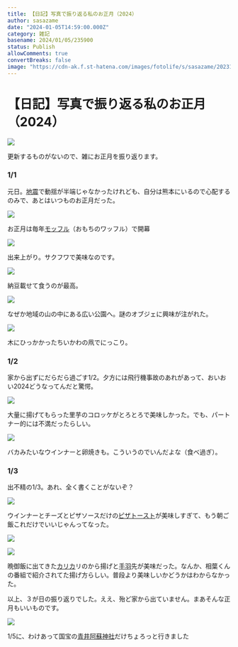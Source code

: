 ```yaml
---
title: 【日記】写真で振り返る私のお正月（2024）
author: sasazame
date: "2024-01-05T14:59:00.000Z"
category: 雑記
basename: 2024/01/05/235900
status: Publish
allowComments: true
convertBreaks: false
image: "https://cdn-ak.f.st-hatena.com/images/fotolife/s/sasazame/20231108/20231108232956.png"
---
```

# 【日記】写真で振り返る私のお正月（2024）

![](https://cdn-ak.f.st-hatena.com/images/fotolife/s/sasazame/20231108/20231108232956.png)

更新するものがないので、雑にお正月を振り返ります。

<!-- Extended Body -->

### 1/1

元日。[地震](https://d.hatena.ne.jp/keyword/%C3%CF%BF%CC)で動揺が半端じゃなかったけれども、自分は熊本にいるので心配するのみで、あとはいつものお正月だった。

![](https://cdn-ak.f.st-hatena.com/images/fotolife/s/sasazame/20240105/20240105234803.png)

お正月は毎年[モッフル](https://d.hatena.ne.jp/keyword/%A5%E2%A5%C3%A5%D5%A5%EB)（おもちのワッフル）で開幕

![](https://cdn-ak.f.st-hatena.com/images/fotolife/s/sasazame/20240105/20240105234844.png)

出来上がり。サクフワで美味なのです。

![](https://cdn-ak.f.st-hatena.com/images/fotolife/s/sasazame/20240105/20240105234922.png)

納豆載せて食うのが最高。

![](https://cdn-ak.f.st-hatena.com/images/fotolife/s/sasazame/20240105/20240105234957.png)

なぜか地域の山の中にある広い公園へ。謎のオブジェに興味が注がれた。

![](https://cdn-ak.f.st-hatena.com/images/fotolife/s/sasazame/20240105/20240105235036.png)

木にひっかかったちいかわの凧でにっこり。

### 1/2

家から出ずにだらだら過ごす1/2。夕方には飛行機事故のあれがあって、おいおい2024どうなってんだと驚愕。

![](https://cdn-ak.f.st-hatena.com/images/fotolife/s/sasazame/20240105/20240105235332.png)

大量に揚げてもらった里芋のコロッケがとろとろで美味しかった。でも、パートナー的には不満だったらしい。

![](https://cdn-ak.f.st-hatena.com/images/fotolife/s/sasazame/20240105/20240105235417.png)

バカみたいなウインナーと卵焼きも。こういうのでいんだよな（食べ過ぎ）。

### 1/3

出不精の1/3。あれ、全く書くことがないぞ？

![](https://cdn-ak.f.st-hatena.com/images/fotolife/s/sasazame/20240105/20240105235529.png)

ウインナーとチーズとピザソースだけの[ピザトースト](https://d.hatena.ne.jp/keyword/%A5%D4%A5%B6%A5%C8%A1%BC%A5%B9%A5%C8)が美味しすぎて、もう朝ご飯これだけでいいじゃんってなった。

![](https://cdn-ak.f.st-hatena.com/images/fotolife/s/sasazame/20240105/20240105235626.png)

![](https://cdn-ak.f.st-hatena.com/images/fotolife/s/sasazame/20240105/20240105235640.png)

晩御飯に出てきた[カリカ](https://d.hatena.ne.jp/keyword/%A5%AB%A5%EA%A5%AB)リのから揚げと[手羽](https://d.hatena.ne.jp/keyword/%BC%EA%B1%A9)先が美味だった。なんか、相葉くんの番組で紹介されてた揚げ方らしい。普段より美味しいかどうかはわからなかった。

以上、３が日の振り返りでした。ええ、殆ど家から出ていません。まあそんな正月もいいものです。

![](https://cdn-ak.f.st-hatena.com/images/fotolife/s/sasazame/20240105/20240105235825.png)

1/5に、わけあって国宝の[青井阿蘇神社](https://d.hatena.ne.jp/keyword/%C0%C4%B0%E6%B0%A4%C1%C9%BF%C0%BC%D2)だけちょろっと行きました